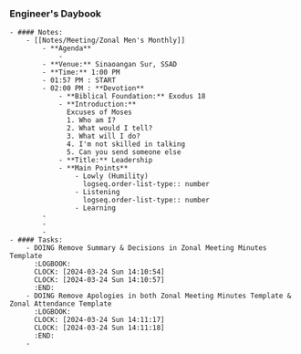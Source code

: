 ### Engineer's Daybook
	- #### Notes:
		- [[Notes/Meeting/Zonal Men's Monthly]]
			- **Agenda**
				-
			- **Venue:** Sinaoangan Sur, SSAD
			- **Time:** 1:00 PM
			- 01:57 PM : START
			- 02:00 PM : **Devotion**
				- **Biblical Foundation:** Exodus 18
				- **Introduction:**
				  Excuses of Moses
				  1. Who am I?
				  2. What would I tell?
				  3. What will I do?
				  4. I'm not skilled in talking
				  5. Can you send someone else
				- **Title:** Leadership
				- **Main Points**
					- Lowly (Humility)
					  logseq.order-list-type:: number
					- Listening
					  logseq.order-list-type:: number
					- Learning
			-
			-
			-
	- #### Tasks:
		- DOING Remove Summary & Decisions in Zonal Meeting Minutes Template
		  :LOGBOOK:
		  CLOCK: [2024-03-24 Sun 14:10:54]
		  CLOCK: [2024-03-24 Sun 14:10:57]
		  :END:
		- DOING Remove Apologies in both Zonal Meeting Minutes Template & Zonal Attendance Template
		  :LOGBOOK:
		  CLOCK: [2024-03-24 Sun 14:11:17]
		  CLOCK: [2024-03-24 Sun 14:11:18]
		  :END:
		-
